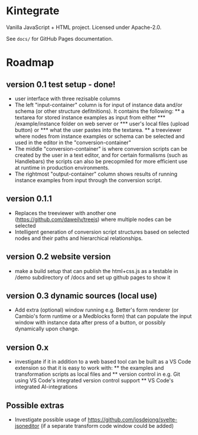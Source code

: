 # Kintegrate

Vanilla JavaScript + HTML project. Licensed under Apache-2.0.

See `docs/` for GitHub Pages documentation.

# Roadmap

## version 0.1 test setup - done!
* user interface with three rezisable columns
* The left "input-container" column is for input of instance data and/or schema (or other structure defitnitions). It contains the following:
** a textarea for stored instance examples as input from either
*** /example/instance folder on web server or
*** user's local files (upload button) or
*** what the user pastes into the textarea.
** a treeviewer where nodes from instance examples or schema can be selected and used in the editor in the "conversion-container" 
* The middle "conversion-container" is where conversion scripts can be created by the user in a text editor, and for certain formalisms (such as Handlebars) the scripts can also be precopmiled for more efficient use at runtime in production environments.
* The rightmost "output-container" column shows results of running instance examples from input through the conversion script.

## version 0.1.1
* Replaces the treeviewer with another one (https://github.com/daweilv/treejs) where multiple nodes can be selected
* Intelligent generation of conversion script structures based on selected nodes and their paths and hierarchical relationships.     

## version 0.2 website version
* make a build setup that can publish the html+css.js as a testable in /demo subdirectory of /docs and set up github pages to show it

## version 0.3 dynamic sources (local use)
* Add extra (optional) window running e.g. Better's form renderer (or Cambio's form runtime or a Medblocks form) that can populate the input window with instance data after press of a button, or possibly dynamically upon change.

## version 0.x
* investigate if it in addition to a web based tool can be built as a VS Code extension so that it is easy to work with: 
** the examples and transformation scripts as local files and 
** version control in e.g. Git using VS Code's integrated version control support
** VS Code's integrated AI-integrations

## Possible extras
* Investigate possible usage of https://github.com/josdejong/svelte-jsoneditor (if a separate transform code window could be added)